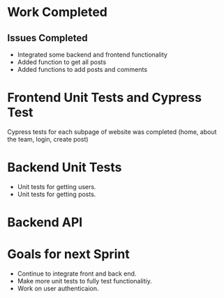 # Work Completed
## Issues Completed
- Integrated some backend and frontend functionality
- Added function to get all posts
- Added functions to add posts and comments

# Frontend Unit Tests and Cypress Test
Cypress tests for each subpage of website was completed (home, about the team, login, create post)

# Backend Unit Tests
- Unit tests for getting users.
- Unit tests for getting posts.

# Backend API

# Goals for next Sprint
- Continue to integrate front and back end.
- Make more unit tests to fully test functionalitiy.
- Work on user authenticaion.

